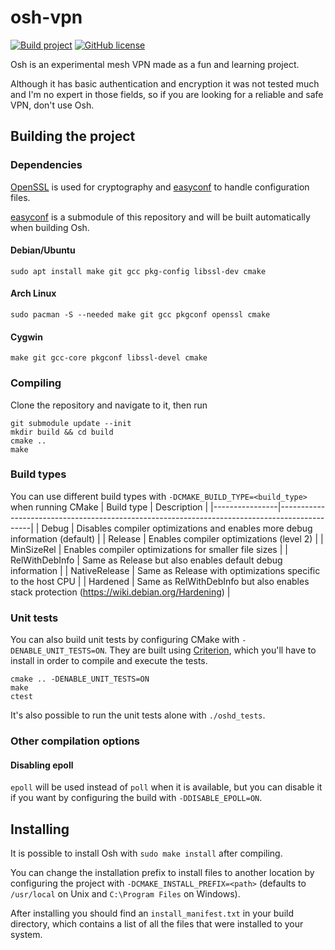 # osh-vpn
[![Build project](https://github.com/hoot-w00t/osh-vpn/actions/workflows/build.yml/badge.svg)](https://github.com/hoot-w00t/osh-vpn/actions/workflows/build.yml) [![GitHub license](https://img.shields.io/github/license/hoot-w00t/osh-vpn)](https://github.com/hoot-w00t/osh-vpn/blob/main/LICENSE)

Osh is an experimental mesh VPN made as a fun and learning project.

Although it has basic authentication and encryption it was not tested much and I'm no expert in those fields, so if you are looking for a reliable and safe VPN, don't use Osh.

## Building the project
### Dependencies
[OpenSSL](https://www.openssl.org/) is used for cryptography and [easyconf](https://github.com/hoot-w00t/easyconf/) to handle configuration files.

[easyconf](https://github.com/hoot-w00t/easyconf/) is a submodule of this repository and will be built automatically when building Osh.

#### Debian/Ubuntu
```
sudo apt install make git gcc pkg-config libssl-dev cmake
```

#### Arch Linux
```
sudo pacman -S --needed make git gcc pkgconf openssl cmake
```

#### Cygwin
```
make git gcc-core pkgconf libssl-devel cmake
```

### Compiling
Clone the repository and navigate to it, then run
```
git submodule update --init
mkdir build && cd build
cmake ..
make
```

### Build types
You can use different build types with `-DCMAKE_BUILD_TYPE=<build_type>` when running CMake
| Build type     | Description                                                                                  |
|----------------|----------------------------------------------------------------------------------------------|
| Debug          | Disables compiler optimizations and enables more debug information (default)                 |
| Release        | Enables compiler optimizations (level 2)                                                     |
| MinSizeRel     | Enables compiler optimizations for smaller file sizes                                        |
| RelWithDebInfo | Same as Release but also enables default debug information                                   |
| NativeRelease  | Same as Release with optimizations specific to the host CPU                                  |
| Hardened       | Same as RelWithDebInfo but also enables stack protection (https://wiki.debian.org/Hardening) |

### Unit tests
You can also build unit tests by configuring CMake with `-DENABLE_UNIT_TESTS=ON`.
They are built using [Criterion](https://github.com/Snaipe/Criterion), which you'll have to install in order to compile and execute the tests.
```
cmake .. -DENABLE_UNIT_TESTS=ON
make
ctest
```
It's also possible to run the unit tests alone with `./oshd_tests`.

### Other compilation options
#### Disabling epoll
`epoll` will be used instead of `poll` when it is available, but you can disable it if you want by configuring the build with `-DDISABLE_EPOLL=ON`.

## Installing
It is possible to install Osh with `sudo make install` after compiling.

You can change the installation prefix to install files to another location by configuring the project with `-DCMAKE_INSTALL_PREFIX=<path>` (defaults to `/usr/local` on Unix and `C:\Program Files` on Windows).

After installing you should find an `install_manifest.txt` in your build directory, which contains a list of all the files that were installed to your system.
